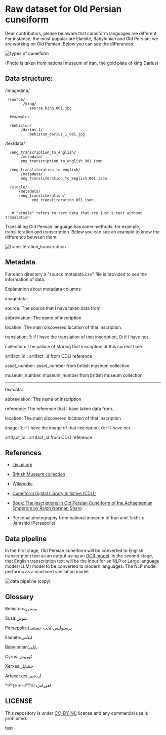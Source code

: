# Raw dataset for Old Persian cuneiform


Dear contributors, please be aware that cuneiform languages are different. For instance, the most popular are Elamite, Babylonian and Old Persian; we are working on Old Persian. Below you can see the differences:

![types of cuneiform](https://github.com/Electronic-Old-Persian-Library/Old-Persian-Dataset/assets/74653444/2e84ae6b-f3fa-40c0-aa71-a3a125c0f040)

(Photo is taken from national museum of Iran, the gold plate of king Darius)

## Data structure:

/imagedata/

     /source/
            /king/
               source_king_001.jpg
            
      #example:
      
      /behistun/
           /darius_1/
               behistun_darius_1_001.jpg
          
/textdata/
            
      
      /eng_transcription_to_english/
           /metadata/
           eng_transcription_to_english_001.json
           
      /eng_transliteration_to_english/
           /metadata/
           eng_transliteration_to_english_001.json
           
      /single/
          /metadata/
          /eng_transliteration/
                eng_transliteration_001.json

                  
       # "single" refers to text data that are just a text without translation 
      
Translating Old Persian language has some methods, for example, transliteration and transcription. Below you can see an example to know the difference between them:

![transliteration_transcription](https://github.com/Electronic-Persian-Old-Library/Persian-Old-Dataset/assets/74653444/a0a1692e-6740-46ac-8167-e9acb7324fec)

            
## Metadata 

For each directory a "source.metadata.csv" file is provided to see the information of data. 

Explanation about metadata columns:

imagedata:

source: The source that I have taken data from.

abbreviation: The name of inscription 

location: The main discovered location of that inscription.

translation: 1: if I have the translation of that inscription, 0: if I have not.

collection: The palace of storing that inscription at this current time.

artifact_id : artifact_id from CDLI reference 

asset_number: asset_number from british museum collection

museum_number: museum_number from british museum collection

--------------------------------------

textdata: 

abbreviation: The name of inscription 

reference: The reference that I have taken data from.

location: The main discovered location of that inscription 

image: 1: if I have the image of that inscription, 0: if I have not.

artifact_id : artifact_id from CDLI reference 

## References

- [Livius.org](https://www.livius.org/sources/content/achaemenid-royal-inscriptions/)


- [British Museum collection](https://www.britishmuseum.org/collection/)


- [Wikipedia](https://en.wikipedia.org/wiki/Achaemenid_royal_inscriptions)
  

- [Cuneiform Digital Library Initiative (CDLI)](https://cdli.mpiwg-berlin.mpg.de/)



- [Book: The Inscriptions in Old Persian Cuneiform of the Achaemenian Emperors by
Ralph Norman Sharp](https://drive.google.com/file/d/1iqo0i3cyfN_DNho3xIwp1S4BAvdB70CQ/view?usp=sharing)


- Personal photography from national museum of Iran and Takht-e-Jamshid (Persepolis)


## Data pipeline

In the first stage, Old Persian cuneiform will be converted to English transcription text as an output using an [OCR model](https://github.com/Melanee-Melanee/Old-Persian-Cuneiform-OCR). In the second stage, that English transcription text will be the input for an NLP or Large language model (LLM) model to be converted to modern languages. The NLP model performs as a machine translation model 



![data pipeline (copy)](https://github.com/user-attachments/assets/0e115115-9eaa-41a3-a4ae-d22956ac5d58)

## Glossary



Behistun:بیستون

Susa:شوش

Persepolis:پرسپولیس(تخت جمشید)

Elamite:ایلامی

Babylonian:بابِلی

Cyrus:کوروش

Xerxes:خشایار

Artaxerxes:اردشیر

𐎠𐎢𐎼𐎶𐏀𐎡𐎠:اهورامزدا

## LICENSE
This repository is under [CC-BY-NC](https://github.com/Electronic-Old-Persian-Library/Old-Persian-Dataset/blob/main/LICENSE-CC-BY-NC) license and any commercial use is prohibited.


test